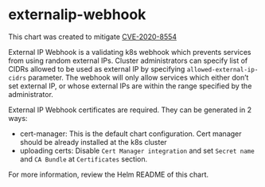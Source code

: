 # externalip-webhook

This chart was created to mitigate [CVE-2020-8554](https://www.cvedetails.com/cve/CVE-2020-8554/)

External IP Webhook is a validating k8s webhook which prevents services from using random external IPs. 
Cluster administrators can specify list of CIDRs allowed to be used as external IP by specifying `allowed-external-ip-cidrs` parameter. The webhook will only allow services which either don’t set external IP, or whose external IPs are within the range specified by the administrator.

External IP Webhook certificates are required. They can be generated in 2 ways:
* cert-manager: This is the default chart configuration. Cert manager should be already installed at the k8s cluster
* uploading certs: Disable `Cert Manager integration` and set `Secret name` and `CA Bundle` at  `Certificates` section.

For more information, review the Helm README of this chart.
